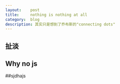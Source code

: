 ```yaml
---
layout:    post
title:     nothing is nothing at all
category:  blog
description: 其实只是想到了乔布斯的"connecting dots"
---
```


## 扯淡


## Why no js


##sjdhajs